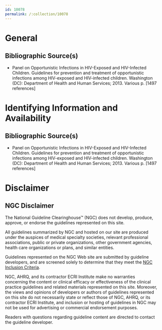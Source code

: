 ```yaml
---
id: 10078
permalink: /:collection/10078
---
```


# General

## Bibliographic Source(s)

- Panel on Opportunistic Infections in HIV-Exposed and HIV-Infected Children. Guidelines for prevention and treatment of opportunistic infections among HIV-exposed and HIV-infected children. Washington (DC): Department of Health and Human Services; 2013. Various p. [1497 references]

# Identifying Information and Availability

## Bibliographic Source(s)

- Panel on Opportunistic Infections in HIV-Exposed and HIV-Infected Children. Guidelines for prevention and treatment of opportunistic infections among HIV-exposed and HIV-infected children. Washington (DC): Department of Health and Human Services; 2013. Various p. [1497 references]

# Disclaimer

## NGC Disclaimer

The National Guideline Clearinghouse™ (NGC) does not develop, produce, approve, or endorse the guidelines represented on this site.

All guidelines summarized by NGC and hosted on our site are produced under the auspices of medical specialty societies, relevant professional associations, public or private organizations, other government agencies, health care organizations or plans, and similar entities.

Guidelines represented on the NGC Web site are submitted by guideline developers, and are screened solely to determine that they meet the [NGC Inclusion Criteria](/help-and-about/summaries/inclusion-criteria).

NGC, AHRQ, and its contractor ECRI Institute make no warranties concerning the content or clinical efficacy or effectiveness of the clinical practice guidelines and related materials represented on this site. Moreover, the views and opinions of developers or authors of guidelines represented on this site do not necessarily state or reflect those of NGC, AHRQ, or its contractor ECRI Institute, and inclusion or hosting of guidelines in NGC may not be used for advertising or commercial endorsement purposes.

Readers with questions regarding guideline content are directed to contact the guideline developer.

